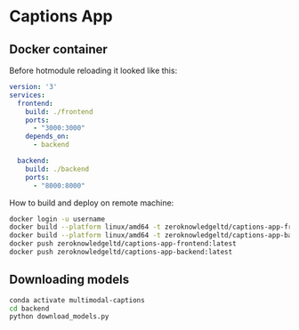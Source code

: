 # Captions App

## Docker container

Before hotmodule reloading it looked like this:
```yml
version: '3'
services:
  frontend:
    build: ./frontend
    ports:
      - "3000:3000"
    depends_on:
      - backend

  backend:
    build: ./backend
    ports:
      - "8000:8000" 
```

How to build and deploy on remote machine:

```bash
docker login -u username
docker build --platform linux/amd64 -t zeroknowledgeltd/captions-app-frontend:latest ./frontend
docker build --platform linux/amd64 -t zeroknowledgeltd/captions-app-backend:latest ./backend
docker push zeroknowledgeltd/captions-app-frontend:latest
docker push zeroknowledgeltd/captions-app-backend:latest
```

## Downloading models

```bash
conda activate multimodal-captions
cd backend
python download_models.py
```